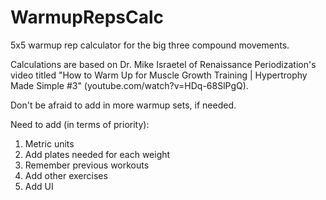 # WarmupRepsCalc

5x5 warmup rep calculator for the big three compound movements.

Calculations are based on Dr. Mike Israetel of Renaissance Periodization's video titled "How to Warm Up for Muscle Growth Training | Hypertrophy Made Simple #3" (youtube.com/watch?v=HDq-68SlPgQ).

Don't be afraid to add in more warmup sets, if needed.

Need to add (in terms of priority):
1. Metric units
2. Add plates needed for each weight
3. Remember previous workouts
4. Add other exercises
5. Add UI
